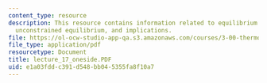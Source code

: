 ```yaml
---
content_type: resource
description: This resource contains information related to equilibrium thermodynamics,
  unconstrained equilibrium, and implications.
file: https://ol-ocw-studio-app-qa.s3.amazonaws.com/courses/3-00-thermodynamics-of-materials-fall-2002/e1a03fddc391d548bb045355fa8f10a7_lecture_17_oneside.PDF
file_type: application/pdf
resourcetype: Document
title: lecture_17_oneside.PDF
uid: e1a03fdd-c391-d548-bb04-5355fa8f10a7
---
```


